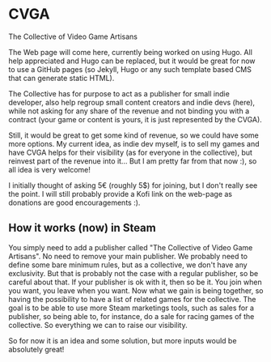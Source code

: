 # CVGA
The Collective of Video Game Artisans

The Web page will come here, currently being worked on using Hugo. All help appreciated and Hugo can be replaced, but it would be great for now to use a GitHub pages (so Jekyll, Hugo or any such template based CMS that can generate static HTML).

The Collective has for purpose to act as a publisher for small indie developer, also help regroup small content creators and indie devs (here), while not asking for any share of the revenue and not binding you with a contract (your game or content is yours, it is just represented by the CVGA).

Still, it would be great to get some kind of revenue, so we could have some more options. My current idea, as indie dev myself, is to sell my games and have CVGA helps for their visibility (as for everyone in the collective), but reinvest part of the revenue into it... But I am pretty far from that now :), so all idea is very welcome!

I initially thought of asking 5€ (roughly 5$) for joining, but I don't really see the point. I will still probably provide a Kofi link on the web-page as donations are good encouragements :).

## How it works (now) in Steam

You simply need to add a publisher called "The Collective of Video Game Artisans". No need to remove your main publisher. We probably need to define some bare minimum rules, but as a collective, we don't have any exclusivity. But that is probably not the case with a regular publisher, so be careful about that. If your publisher is ok with it, then so be it.
You join when you want, you leave when you want.
Now what we gain is being together, so having the possibility to have a list of related games for the collective. The goal is to be able to use more Steam marketings tools, such as sales for a publisher, so being able to, for instance, do a sale for racing games of the collective. So everything we can to raise our visibility.

So for now it is an idea and some solution, but more inputs would be absolutely great!


